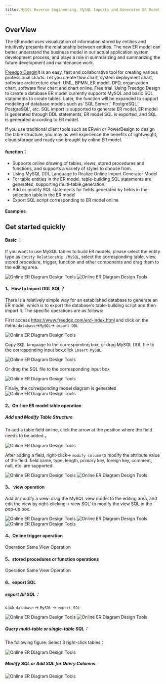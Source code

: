 ```yaml
---
title: MySQL Reverse Engineering, MySQL Imports and Generates ER Model, Generates ER Model through DDL Statements, Exports ER Model SQL, Generates SQL,SQL and ER Model Based on ER Model, Replaces ERWin
---
```


## OverView

The ER model uses visualization of information stored by entities and intuitively presents the relationship between entities. The new ER model can better understand the business model in our actual application system development process, and plays a role in summarizing and summarizing the future development and maintenance work.

[Freedgo Desgin](https://www.freedgo.com "Online Diagram Design Tools")It is an easy, fast and collaborative tool for creating various professional charts. Let you create flow chart, system deployment chart, software architecture chart, UML, BPMN, ER model, DFD, organization chart, software flow chart and chart online. Free trial. Using Freedgo Design to create a database ER model currently supports MySQL and basic SQL statements to create tables. Later, the function will be expanded to support modeling of database models such as' SQL Server',' PostgreSQL',' PostgreSQL', etc. SQL import is supported to generate ER model, ER model is generated through DDL statements, ER model SQL is exported, and SQL is generated according to ER model.

If you use traditional client tools such as ERwin or PowerDesign to design the table structure, you may as well experience the benefits of lightweight, cloud storage and ready use brought by online ER model.


#### function：

- Supports online drawing of tables, views, stored procedures and functions, and supports a variety of styles to choose from.
- Using MySQL DDL Language to Realize Online Import Generator Model
- For table entities in the ER model, table-building SQL statements are generated, supporting multi-table generation.
- Add or modify SQL statements for fields generated by fields in the selection table in the ER model
- Export SQL script corresponding to ER model online

#### Examples


## Get started quickly

#### Basic ：

If you want to use MySQL tables to build ER models, please select the entity type as `Entity Relationship /MySQL`, select the corresponding table, view, stored procedure, trigger, function and other components and drag them to the editing area.

![Online ER Diagram Design Tools](/public/themes/freedgo/er/mysql/er_mysql1.png "Online ER Diagram Design Tools MySQL")
![Online ER Diagram Design Tools](/public/themes/freedgo/er/mysql/er_mysql2.png "Online ER Diagram Design Tools MySQL")



#### 1、How to Import DDL SQL？
There is a relatively simple way for an established database to generate an ER model, which is to export the database's table-building script and then import it. The specific operations are as follows:

First access https://www.freedgo.com/erd-index.html and click on the menu `database`->`MySQL`-> `import DDL`

![Online ER Diagram Design Tools](/public/themes/freedgo/er/mysql/er_mysql3.png "Online ER Diagram Design Tools MySQL") 


Copy SQL language to the corresponding box, or drag MySQL DDL file to the corresponding input box,click `insert MySQL`

![Online ER Diagram Design Tools](/public/themes/freedgo/er/mysql/er_mysql4.png "Online ER Diagram Design Tools MySQL") 

Or drag the SQL file to the corresponding input box

![Online ER Diagram Design Tools](/public/themes/freedgo/er/mysql/er_mysql5.png "Online ER Diagram Design Tools MySQL") 

Finally, the corresponding model diagram is generated
![Online ER Diagram Design Tools](/public/themes/freedgo/er/mysql/er_mysql6.png "Online ER Diagram Design Tools MySQL") 


#### 2、On-line ER model table operation

##### Add and Modify Table Structure
To add a table field online, click the arrow at the position where the field needs to be added.，

![Online ER Diagram Design Tools](/public/themes/freedgo/er/mysql/er_mysql7.png "Online ER Diagram Design Tools MySQL")

After adding a field, right-click-> `modify column` to modify the attribute value of the field. field name, type, length, primary key, foreign key, comment, null, etc. are supported.

![Online ER Diagram Design Tools](/public/themes/freedgo/er/mysql/er_mysql8.png "Online ER Diagram Design Tools MySQL")
![Online ER Diagram Design Tools](/public/themes/freedgo/er/mysql/er_mysql9.png "Online ER Diagram Design Tools MySQL") 


#### 3、 view operation

Add or modify a view: drag the MySQL view model to the editing area, and edit the view by right-clicking-> view SQL' to modify the view SQL in the pop-up box.

![Online ER Diagram Design Tools](/public/themes/freedgo/er/mysql/er_mysql10.png "Online ER Diagram Design Tools MySQL")
![Online ER Diagram Design Tools](/public/themes/freedgo/er/mysql/er_mysql11.png "Online ER Diagram Design Tools MySQL")
![Online ER Diagram Design Tools](/public/themes/freedgo/er/mysql/er_mysql12.png "Online ER Diagram Design Tools MySQL")

#### 4、Online trigger operation

Operation Same View Operation

#### 5、stored procedures or function operations

Operation Same View Operation

#### 6、export SQL

##### export All SQL：

click `database` -> `MySQL` -> `export SQL`

![Online ER Diagram Design Tools](/public/themes/freedgo/er/mysql/er_mysql13.png "Online ER Diagram Design Tools MySQL")
![Online ER Diagram Design Tools](/public/themes/freedgo/er/mysql/er_mysql14.png "Online ER Diagram Design Tools MySQL")

##### Query multi-table or single-table SQL：

The following figure: Select 3 right-click tables：

![Online ER Diagram Design Tools](/public/themes/freedgo/er/mysql/er_mysql15.png "Online ER Diagram Design Tools MySQL")

##### Modify SQL or Add SQL for Query Columns
 
![Online ER Diagram Design Tools](/public/themes/freedgo/er/mysql/er_mysql16.png "Online ER Diagram Design Tools MySQL")
 
